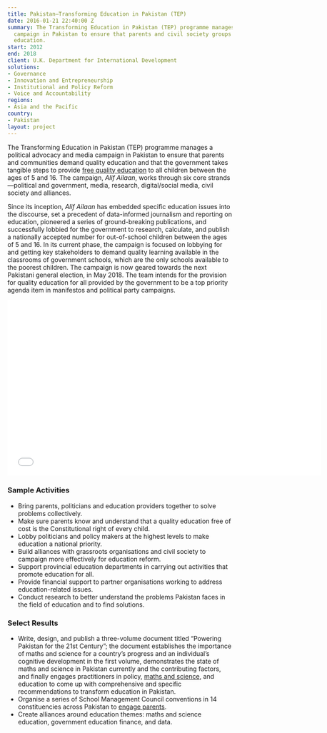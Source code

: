 ```yaml
---
title: Pakistan—Transforming Education in Pakistan (TEP)
date: 2016-01-21 22:40:00 Z
summary: The Transforming Education in Pakistan (TEP) programme manages a public advocacy
  campaign in Pakistan to ensure that parents and civil society groups support quality
  education.
start: 2012
end: 2018
client: U.K. Department for International Development
solutions:
- Governance
- Innovation and Entrepreneurship
- Institutional and Policy Reform
- Voice and Accountability
regions:
- Asia and the Pacific
country:
- Pakistan
layout: project
---
```


The Transforming Education in Pakistan (TEP) programme manages a political advocacy and media campaign in Pakistan to ensure that parents and communities demand quality education and that the government takes tangible steps to provide [free quality education](https://www.youtube.com/watch?v=6nciO3A-MhI) to all children between the ages of 5 and 16. The campaign, *Alif Ailaan*, works through six core strands—political and government, media, research, digital/social media, civil society and alliances. 

Since its inception, *Alif Ailaan* has embedded specific education issues into the discourse, set a precedent of data-informed journalism and reporting on education, pioneered a series of ground-breaking publications, and successfully lobbied for the government to research, calculate, and publish a nationally accepted number for out-of-school children between the ages of 5 and 16. In its current phase, the campaign is focused on lobbying for and getting key stakeholders to demand quality learning available in the classrooms of government schools, which are the only schools available to the poorest children. The campaign is now geared towards the next Pakistani general election, in May 2018. The team intends for the provision for quality education for all provided by the government to be a top priority agenda item in manifestos and political party campaigns.  

<iframe src="//player.vimeo.com/video/104423898" width="703" height="394" frameborder="0" webkitallowfullscreen="" mozallowfullscreen="" allowfullscreen=""></iframe>

### Sample Activities

* Bring parents, politicians and education providers together to solve problems collectively.
* Make sure parents know and understand that a quality education free of cost is the Constitutional right of every child.
* Lobby politicians and policy makers at the highest levels to make education a national priority.
* Build alliances with grassroots organisations and civil society to campaign more effectively for education reform.
* Support provincial education departments in carrying out activities that promote education for all.
* Provide financial support to partner organisations working to address education-related issues.
* Conduct research to better understand the problems Pakistan faces in the field of education and to find solutions.

###  Select Results

* Write, design, and publish a three-volume document titled “Powering Pakistan for the 21st Century”; the document establishes the importance of maths and science for a country’s progress and an individual’s cognitive development in the first volume, demonstrates the state of maths and science in Pakistan currently and the contributing factors, and finally engages practitioners in policy, [maths and science](https://www.youtube.com/watch?v=xF7DgkdL36s), and education to come up with comprehensive and specific recommendations to transform education in Pakistan.
* Organise a series of School Management Council conventions in 14 constituencies across Pakistan to [engage parents](https://www.youtube.com/watch?v=0EfgGS2p-T4).
* Create alliances around education themes: maths and science education, government education finance, and data.
